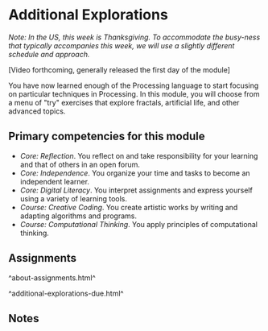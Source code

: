 Additional Explorations
=======================

_Note: In the US, this week is Thanksgiving.  To accommodate the busy-ness
that typically accompanies this week, we will use a slightly different
schedule and approach._

[Video forthcoming, generally released the first day of the module]

You have now learned enough of the Processing language to start focusing
on particular techniques in Processing.  In this module, you will choose
from a menu of "try" exercises that explore fractals, artificial life,
and other advanced topics.

Primary competencies for this module
------------------------------------

* *Core: Reflection*.  You reflect on and take responsibility for your
  learning and that of others in an open forum.
* *Core: Independence*.  You organize your time and tasks to become
  an independent learner.
* *Core: Digital Literacy*.  You interpret assignments and express
  yourself using a variety of learning tools.
* *Course: Creative Coding*.  You create artistic works by writing and
  adapting algorithms and programs.
* *Course: Computational Thinking*.  You apply principles of computational
  thinking.

Assignments
-----------

^about-assignments.html^

^additional-explorations-due.html^

Notes
-----
